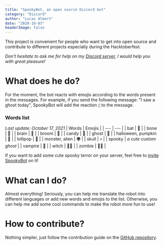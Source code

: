 ```yaml
---
title: "SpookyBot, an open source Discord bot"
category: "Discord"
author: "Lucas Albert"
date: "2020-10-03"
headerImage: false
---
```


<blockquote-component>
  <template v-slot:content>🎃 A spooky Discord bot</template>
</blockquote-component>

This project is convenient for people who want to get into open source and contribute to different projects especially during the Hacktoberfest.

<!--more-->

*Don't hesitate to ask me for help on my [Discord server](https://discord.gg/nEDcagb), I would help you with great pleasure!*

# What does he do?
For the moment, the bot reacts with emojis according to the words present in the messages.
For example, if you send the following message: "I saw a ghost today", SpookyBot will add the reaction `👻` to the message.

<image-component img-name="commands.gif" alt-text="SpookyBot react to every messages"></image-component>

### Words list
*Last update: October 17, 2021*
| Words | Emojis |
| --- | --- |
| bat | 🦇 |
| bone | 🦴 |
| brain | 🧠 |
| broom | 🧹 |
| candy | 🍬 |
| ghost | 👻 |
| halloween, pumpkin | 🎃 |
| lollipop | 🍭 |
| monster, alien | 👽 |
| skull | 💀 |
| spooky | *a cute custom ghost* |
| vampire | 🧛 |
| witch | 🧙‍♀️ |
| zombie | 🧟‍♂️ |

If you want to add some cute spooky terror on your server, feel free to [invite SpookyBot](https://discord.com/oauth2/authorize?client_id=761568927188123669&scope=bot&permissions=1141124160) on it!

<blockquote-component color="warning">
  <template v-slot:content>The robot is only online during the Halloween period (between 1 and 31 October).</template>
</blockquote-component>

# What can I do?
Almost everything!
Seriously, you can help me translate the robot into different languages or add new words and emojis to the list. Otherwise, you can help me add some cool commands to make the robot more fun to use!

# How to contribute?
Nothing simpler, just follow the contribution guide on the [GitHub repository](https://github.com/start-again/spookyBot).
